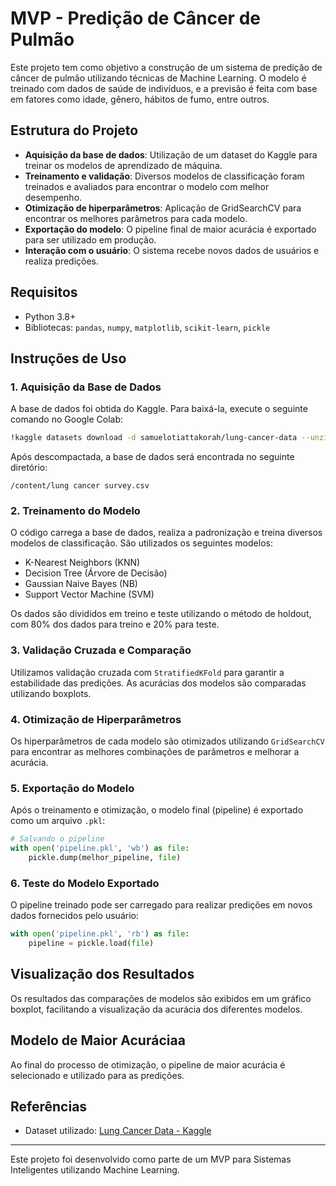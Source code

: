 # MVP - Predição de Câncer de Pulmão

Este projeto tem como objetivo a construção de um sistema de predição de câncer de pulmão utilizando técnicas de Machine Learning. O modelo é treinado com dados de saúde de indivíduos, e a previsão é feita com base em fatores como idade, gênero, hábitos de fumo, entre outros.

## Estrutura do Projeto

- **Aquisição da base de dados**: Utilização de um dataset do Kaggle para treinar os modelos de aprendizado de máquina.
- **Treinamento e validação**: Diversos modelos de classificação foram treinados e avaliados para encontrar o modelo com melhor desempenho.
- **Otimização de hiperparâmetros**: Aplicação de GridSearchCV para encontrar os melhores parâmetros para cada modelo.
- **Exportação do modelo**: O pipeline final de maior acurácia é exportado para ser utilizado em produção.
- **Interação com o usuário**: O sistema recebe novos dados de usuários e realiza predições.

## Requisitos

- Python 3.8+
- Bibliotecas: `pandas`, `numpy`, `matplotlib`, `scikit-learn`, `pickle`

## Instruções de Uso

### 1. Aquisição da Base de Dados

A base de dados foi obtida do Kaggle. Para baixá-la, execute o seguinte comando no Google Colab:

```bash
!kaggle datasets download -d samuelotiattakorah/lung-cancer-data --unzip
```

Após descompactada, a base de dados será encontrada no seguinte diretório:

```
/content/lung cancer survey.csv
```

### 2. Treinamento do Modelo

O código carrega a base de dados, realiza a padronização e treina diversos modelos de classificação. São utilizados os seguintes modelos:

- K-Nearest Neighbors (KNN)
- Decision Tree (Árvore de Decisão)
- Gaussian Naive Bayes (NB)
- Support Vector Machine (SVM)

Os dados são divididos em treino e teste utilizando o método de holdout, com 80% dos dados para treino e 20% para teste.

### 3. Validação Cruzada e Comparação

Utilizamos validação cruzada com `StratifiedKFold` para garantir a estabilidade das predições. As acurácias dos modelos são comparadas utilizando boxplots.

### 4. Otimização de Hiperparâmetros

Os hiperparâmetros de cada modelo são otimizados utilizando `GridSearchCV` para encontrar as melhores combinações de parâmetros e melhorar a acurácia.

### 5. Exportação do Modelo

Após o treinamento e otimização, o modelo final (pipeline) é exportado como um arquivo `.pkl`:

```python
# Salvando o pipeline
with open('pipeline.pkl', 'wb') as file:
    pickle.dump(melhor_pipeline, file)
```

### 6. Teste do Modelo Exportado

O pipeline treinado pode ser carregado para realizar predições em novos dados fornecidos pelo usuário:

```python
with open('pipeline.pkl', 'rb') as file:
    pipeline = pickle.load(file)
```

## Visualização dos Resultados

Os resultados das comparações de modelos são exibidos em um gráfico boxplot, facilitando a visualização da acurácia dos diferentes modelos.

## Modelo de Maior Acuráciaa

Ao final do processo de otimização, o pipeline de maior acurácia é selecionado e utilizado para as predições.

## Referências

- Dataset utilizado: [Lung Cancer Data - Kaggle](https://www.kaggle.com/datasets/samuelotiattakorah/lung-cancer-data)

---

Este projeto foi desenvolvido como parte de um MVP para Sistemas Inteligentes utilizando Machine Learning.